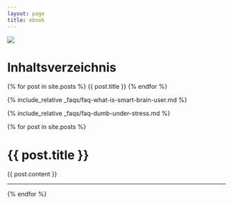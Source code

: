 ```yaml
---
layout: page
title: ebook
---
```

<div id="banner" style="overflow: hidden; display: inline-block;">
   <div class="image" style="max-width: 100%; max-height: 100%;">
       <img src ="assets/images/ebook-title-page.üdf" align="center">
   </div>
</div>
    
# Inhaltsverzeichnis
 {% for post in site.posts %}
      {{ post.title }}
 {% endfor %}

{% include_relative _faqs/faq-what-is-smart-brain-user.md %}

{% include_relative _faqs/faq-dumb-under-stress.md %}

<div class="posts">
  {% for post in site.posts %}
  <div class="post">
    <h1 class="post-title">
      {{ post.title }}
    </h1>
      {{ post.content }}
    <hr>
  </div>
  {% endfor %}
</div>
